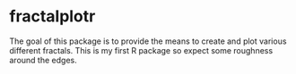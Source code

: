 # fractalplotr

The goal of this package is to provide the means to create and plot various different fractals. This is my first R package so expect some roughness around the edges.

